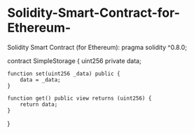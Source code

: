 # Solidity-Smart-Contract-for-Ethereum-
Solidity Smart Contract (for Ethereum):
pragma solidity ^0.8.0;

contract SimpleStorage {
    uint256 private data;

    function set(uint256 _data) public {
        data = _data;
    }

    function get() public view returns (uint256) {
        return data;
    }
}
